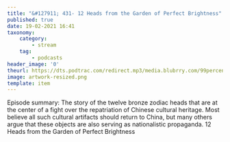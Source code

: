 ```yaml
---
title: "&#127911; 431- 12 Heads from the Garden of Perfect Brightness"
published: true
date: 19-02-2021 16:41
taxonomy:
    category:
        - stream
    tag:
        - podcasts
header_image: '0'
theurl: https://dts.podtrac.com/redirect.mp3/media.blubrry.com/99percentinvisible/dovetail.prxu.org/96/edcdacec-6436-4ac8-b6b1-534dace3c57c/431_12_Heads_from_the_Garden_of_Perfect_Brightness_pt01.mp3
image: artwork-resized.png
template: item
--- 
```

Episode summary: The story of the twelve bronze zodiac heads that are at the center of a fight over the repatriation of Chinese cultural heritage. Most believe all such cultural artifacts should return to China, but many others argue that these objects are also serving as nationalistic propaganda. 12 Heads from the Garden of Perfect Brightness
